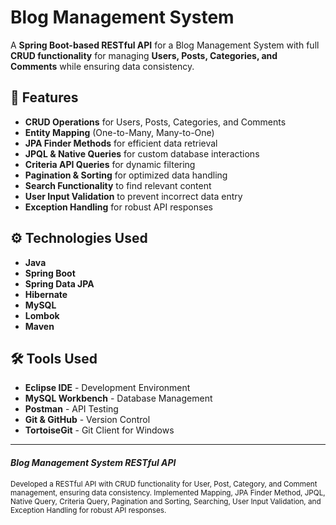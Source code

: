 # Blog Management System

A **Spring Boot-based RESTful API** for a Blog Management System with full **CRUD functionality** for managing **Users, Posts, Categories, and Comments** while ensuring data consistency.

## 🔰 Features

- **CRUD Operations** for Users, Posts, Categories, and Comments
- **Entity Mapping** (One-to-Many, Many-to-One)
- **JPA Finder Methods** for efficient data retrieval
- **JPQL & Native Queries** for custom database interactions
- **Criteria API Queries** for dynamic filtering
- **Pagination & Sorting** for optimized data handling
- **Search Functionality** to find relevant content
- **User Input Validation** to prevent incorrect data entry
- **Exception Handling** for robust API responses

## ⚙️ Technologies Used

- **Java**
- **Spring Boot**
- **Spring Data JPA**
- **Hibernate**
- **MySQL**
- **Lombok**
- **Maven**

## 🛠️ Tools Used

- **Eclipse IDE** - Development Environment  
- **MySQL Workbench** - Database Management
- **Postman** - API Testing  
- **Git & GitHub** - Version Control  
- **TortoiseGit** - Git Client for Windows  

---

#### *Blog Management System RESTful API*  
<sub>Developed a RESTful API with CRUD functionality for User, Post, Category, and Comment management, ensuring data consistency. Implemented Mapping, JPA Finder Method, JPQL, Native Query, Criteria Query, Pagination and Sorting, Searching, User Input Validation, and Exception Handling for robust API responses.</sub>
